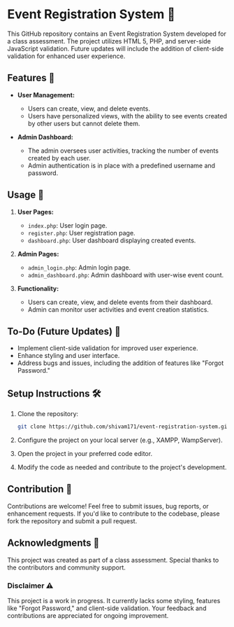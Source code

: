 # Event Registration System 📅

This GitHub repository contains an Event Registration System developed for a class assessment. The project utilizes HTML 5, PHP, and server-side JavaScript validation. Future updates will include the addition of client-side validation for enhanced user experience.

## Features 🚀

- **User Management:**
  - Users can create, view, and delete events.
  - Users have personalized views, with the ability to see events created by other users but cannot delete them.
  
- **Admin Dashboard:**
  - The admin oversees user activities, tracking the number of events created by each user.
  - Admin authentication is in place with a predefined username and password.

## Usage 📝

1. **User Pages:**
   - `index.php`: User login page.
   - `register.php`: User registration page.
   - `dashboard.php`: User dashboard displaying created events.

2. **Admin Pages:**
   - `admin_login.php`: Admin login page.
   - `admin_dashboard.php`: Admin dashboard with user-wise event count.

3. **Functionality:**
   - Users can create, view, and delete events from their dashboard.
   - Admin can monitor user activities and event creation statistics.

## To-Do (Future Updates) 📌

- Implement client-side validation for improved user experience.
- Enhance styling and user interface.
- Address bugs and issues, including the addition of features like "Forgot Password."

## Setup Instructions 🛠️

1. Clone the repository:

   ```bash
   git clone https://github.com/shivam171/event-registration-system.git
   ```

2. Configure the project on your local server (e.g., XAMPP, WampServer).

3. Open the project in your preferred code editor.

4. Modify the code as needed and contribute to the project's development.

## Contribution 🤝

Contributions are welcome! Feel free to submit issues, bug reports, or enhancement requests. If you'd like to contribute to the codebase, please fork the repository and submit a pull request.

## Acknowledgments 🙌

This project was created as part of a class assessment. Special thanks to the contributors and community support.

### Disclaimer ⚠️

This project is a work in progress. It currently lacks some styling, features like "Forgot Password," and client-side validation. Your feedback and contributions are appreciated for ongoing improvement.
